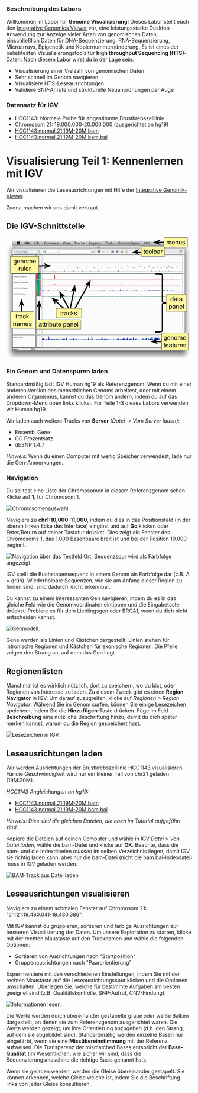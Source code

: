 ### Beschreibung des Labors

Willkommen im Labor für **Genome Visualisierung**! Dieses Labor stellt euch den [Integrative Genomics Viewer](http://www.broadinstitute.org/igv) vor, eine leistungsstarke Desktop-Anwendung zur Anzeige vieler Arten von genomischen Daten, einschließlich Daten für DNA-Sequenzierung, RNA-Sequenzierung, Microarrays, Epigenetik und Kopiernummernänderung. Es ist eines der beliebtesten Visualisierungstools für **high throughput Sequencing (HTS)**-Daten.
Nach diesem Labor wirst du in der Lage sein:

* Visualisierung einer Vielzahl von genomischen Daten
* Sehr schnell im Genom navigieren
* Visualisiere HTS-Leseausrichtungen
* Validiere SNP-Anrufe und strukturelle Neuanordnungen per Auge

### Datensatz für IGV

* HCC1143: Normale Probe für abgestimmte Brustkrebszelllinie 
* Chromosom 21: 19.000.000-20.000.000 (ausgerichtet an hg19)
* [HCC1143.normal.21.19M-20M.bam](https://github.com/bioinformatics-ca/bioinformatics-ca.github.io/raw/master/data_sets/HCC1143.normal.21.19M-20M.bam)
* [HCC1143.normal.21.19M-20M.bam.bai](https://github.com/bioinformatics-ca/bioinformatics-ca.github.io/raw/master/data_sets/HCC1143.normal.21.19M-20M.bam.bai)

# Visualisierung Teil 1: Kennenlernen mit IGV

Wir visualisieren die Leseausrichtungen mit Hilfe der
[Integrative Genomik-Viewer](http://www.broadinstitute.org/igv).

Zuerst machen wir uns damit vertraut.


## Die IGV-Schnittstelle 

<img src="https://github.com/bioinformaticsdotca/BiCG_2019/raw/master/Module3/images/IGV-layout.png" width="500"/>

### Ein Genom und Datenspuren laden

Standardmäßig lädt IGV Human hg19 als Referenzgenom. Wenn du mit einer anderen Version des menschlichen Genoms arbeitest, oder mit einem anderen Organismus, kannst du das Genom ändern, indem du auf das Dropdown-Menü oben links klickst. Für Teile 1-3 dieses Labors verwenden wir Human hg19.  

Wir laden auch weitere Tracks von **Server** *(Datei -> Vom Server laden)*:

* Ensembl Gene 
* GC Prozentsatz
* dbSNP 1.4.7

*Hinweis:* Wenn du einen Computer mit wenig Speicher verwendest, lade nur die Gen-Anmerkungen.

### Navigation

Du solltest eine Liste der Chromosomen in diesem Referenzgenom sehen. Klicke auf **1**, für Chromosom 1.

![Chromosomenauswahl](https://bioinformatics-ca.github.io/images/Igv-chromosomes.png)

Navigiere zu **chr1:10,000-11,000**, indem du dies in das Positionsfeld (in der oberen linken Ecke des Interface) eingibst und auf **Go** klicken oder Enter/Return auf deiner Tastatur drückst. Dies zeigt ein Fenster des Chromosoms 1, das 1.000 Basenpaare breit ist und bei der Position 10.000 beginnt.

![Navigation über das Textfeld Ort. Sequenzspur wird als Farbfolge angezeigt.](https://bioinformatics-ca.github.io/images/Igv-1.png)

IGV stellt die Buchstabensequenz in einem Genom als Farbfolge dar (z.B. A = grün). Wiederholbare Sequenzen, wie sie am Anfang dieser Region zu finden sind, sind dadurch leicht erkennbar.

Du kannst zu einem interessanten Gen navigieren, indem du es in das gleiche Feld wie die Genomkoordinaten eintippen und die Eingabetaste drückst. Probiere es für dein Lieblingsgen oder BRCA1, wenn du dich nicht entscheiden kannst. 

![Genmodell.](https://bioinformatics-ca.github.io/images/Igv-genes.png)

Gene werden als Linien und Kästchen dargestellt. Linien stehen für intronische Regionen und Kästchen für exonische Regionen. Die Pfeile zeigen den Strang an, auf dem das Gen liegt.

## Regionenlisten

Manchmal ist es wirklich nützlich, dort zu speichern, wo du bist, oder Regionen von Interesse zu laden. Zu diesem Zweck gibt es einen **Region Navigator** in IGV. Um darauf zuzugreifen, klicke auf *Regionen > Region Navigator*. Während Sie im Genom surfen, können Sie einige Lesezeichen speichern, indem Sie die **Hinzufügen**-Taste drücken. Füge im Feld **Beschreibung** eine nützliche Beschriftung hinzu, damit du dich später merken kannst, warum du die Region gespeichert hast.

![Lesezeichen in IGV.](https://bioinformatics-ca.github.io/images/Igv-bookmarks.png)

## Leseausrichtungen laden

Wir werden Ausrichtungen der Brustkrebszelllinie HCC1143 visualisieren. Für die Geschwindigkeit wird nur ein kleiner Teil von chr21 geladen (19M:20M).

*HCC1143 Angleichungen an hg19:* 

* [HCC1143.normal.21.19M-20M.bam](https://github.com/bioinformatics-ca/bioinformatics-ca.github.io/raw/master/data_sets/HCC1143.normal.21.19M-20M.bam)
* [HCC1143.normal.21.19M-20M.bam.bai](https://github.com/bioinformatics-ca/bioinformatics-ca.github.io/raw/master/data_sets/HCC1143.normal.21.19M-20M.bam.bai)

*Hinweis: Dies sind die gleichen Dateien, die oben im Tutorial aufgeführt sind.*

Kopiere die Dateien auf deinen Computer und wähle in IGV *Datei > Von Datei laden*, wähle die bam-Datei und klicke auf **OK**. Beachte, dass die bam- und die Indexdateien *müssen* im selben Verzeichnis liegen, damit IGV sie richtig laden kann, aber nur die bam-Datei (nicht die bam.bai-Indexdatei) muss in IGV geladen werden.

![BAM-Track aus Datei laden](https://bioinformatics-ca.github.io/images/Igv_load_bam.png)

## Leseausrichtungen visualisieren
Navigiere zu einem schmalen Fenster auf Chromosom 21: "chr21:19.480.041-19.480.386". 

Mit IGV kannst du gruppieren, sortieren und farbige Ausrichtungen zur besseren Visualisierung der Daten. Um unsere Exploration zu starten, klicke mit der rechten Maustaste auf den Tracknamen und wähle die folgenden Optionen:
* Sortieren von Ausrichtungen nach "Startposition"
* Gruppenausrichtungen nach "Paarorientierung"

Experimentiere mit den verschiedenen Einstellungen, indem Sie mit der rechten Maustaste auf die Leseausrichtungsspur klicken und die Optionen umschalten. Überlegen Sie, welche für bestimmte Aufgaben am besten geeignet sind (z.B. Qualitätskontrolle, SNP-Aufruf, CNV-Findung).

![Informationen lesen.](https://bioinformatics-ca.github.io/images/Igv_sort_and_group.png)

Die Werte werden durch übereinander gestapelte graue oder weiße Balken dargestellt, an denen sie zum Referenzgenom ausgerichtet waren. Die Werte werden gezeigt, um ihre Orientierung anzugeben (d.h. den Strang, auf dem sie abgebildet sind). Standardmäßig werden einzelne Basen nur eingefärbt, wenn sie eine **Missübereinstimmung** mit der Referenz aufweisen.    Die Transparenz der mismatched Bases entspricht der **Base-Qualität** (im Wesentlichen, wie sicher wir sind, dass die Sequenzierungsmaschine die richtige Basis genannt hat).

Wenn sie geladen werden, werden die Gleise übereinander gestapelt. Sie können erkennen, welche Gleise welche ist, indem Sie die Beschriftung links von jeder Gleise konsultieren.

